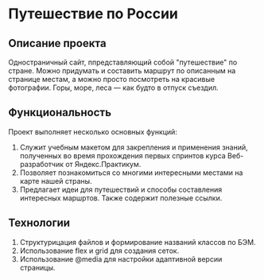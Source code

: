 # Путешествие по России

## Описание проекта

Одностраничный сайт, ппредставляющий собой "путешествие" по стране. Можно придумать и составить маршрут по описанным на странице местам, а можно просто посмотреть на красивые фотографии. Горы, море, леса — как будто в отпуск съездил.

## Функциональность

Проект выполняет несколько основных функций: 
1. Служит учебным макетом для закрепления и применения знаний, полученных во время прохождения первых спринтов курса Веб-разработчик от Яндекс.Практикум.
2. Позволяет познакомиться со многими интересными местами на карте нашей страны.
3. Предлагает идеи для путешествий и способы составления интересных маршртов. Также содержит полезные ссылки.

## Технологии

1. Структурицация файлов и формирование названий классов по БЭМ.
2. Использование flex и grid для создания сеток.
3. Использование @media для настройки адаптивной версии страницы.
